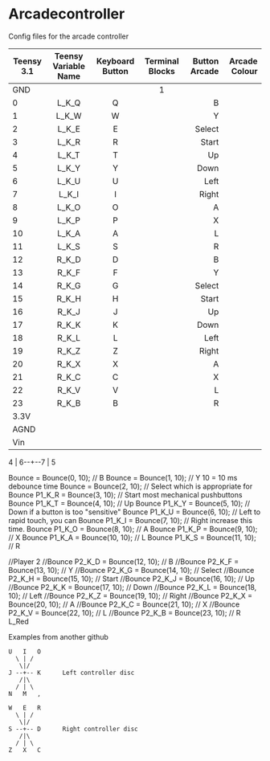 # Arcadecontroller
Config files for the arcade controller

| Teensy 3.1  | Teensy Variable Name | Keyboard Button   | Terminal Blocks  | Button Arcade | Arcade Colour  |
| ----------- |:--------------------:| :----------------:|:----------------:|--------------:|---------------:|
| GND         |                      |                   | 1                |               |                |
| 0           | L_K_Q                | Q                 |                  | B             |                |
| 1           | L_K_W                | W                 |                  | Y             |                |
| 2           | L_K_E                | E                 |                  | Select        |                |
| 3           | L_K_R                | R                 |                  | Start         |                |
| 4           | L_K_T                | T                 |                  | Up            |                |
| 5           | L_K_Y                | Y                 |                  | Down          |                |
| 6           | L_K_U                | U                 |                  | Left          |                |
| 7           | L_K_I                | I                 |                  | Right         |                |
| 8           | L_K_O                | O                 |                  | A             |                |
| 9           | L_K_P                | P                 |                  | X             |                |
| 10          | L_K_A                | A                 |                  | L             |                |
| 11          | L_K_S                | S                 |                  | R             |                |
| 12          | R_K_D                | D                 |                  | B             |                |
| 13          | R_K_F                | F                 |                  | Y             |                |
| 14          | R_K_G                | G                 |                  | Select        |                |
| 15          | R_K_H                | H                 |                  | Start         |                |
| 16          | R_K_J                | J                 |                  | Up            |                |
| 17          | R_K_K                | K                 |                  | Down          |                |
| 18          | R_K_L                | L                 |                  | Left          |                |
| 19          | R_K_Z                | Z                 |                  | Right         |                |
| 20          | R_K_X                | X                 |                  | A             |                |
| 21          | R_K_C                | C                 |                  | X             |                |
| 22          | R_K_V                | V                 |                  | L             |                |
| 23          | R_K_B                | B                 |                  | R             |                |
| 3.3V        |                      |             | |
| AGND        |                      |             | |
| Vin         |                      |             | |



   4
   |
6--+--7
   |
   5
         
         
Bounce  = Bounce(0, 10);  //  B
Bounce  = Bounce(1, 10);  //  Y      10 = 10 ms debounce time
Bounce  = Bounce(2, 10);  //  Select which is appropriate for
Bounce P1_K_R = Bounce(3, 10);  //  Start  most mechanical pushbuttons
Bounce P1_K_T = Bounce(4, 10);  //  Up
Bounce P1_K_Y = Bounce(5, 10);  //  Down   if a button is too "sensitive"
Bounce P1_K_U = Bounce(6, 10);  //  Left   to rapid touch, you can
Bounce P1_K_I = Bounce(7, 10);  //  Right  increase this time.
Bounce P1_K_O = Bounce(8, 10);  //  A
Bounce P1_K_P = Bounce(9, 10);  //  X
Bounce P1_K_A = Bounce(10, 10); //  L
Bounce P1_K_S = Bounce(11, 10); //  R

//Player 2
//Bounce P2_K_D = Bounce(12, 10);  //  B
//Bounce P2_K_F = Bounce(13, 10);  //  Y
//Bounce P2_K_G = Bounce(14, 10);  //  Select
//Bounce P2_K_H = Bounce(15, 10);  //  Start
//Bounce P2_K_J = Bounce(16, 10);  //  Up
//Bounce P2_K_K = Bounce(17, 10);  //  Down
//Bounce P2_K_L = Bounce(18, 10);  //  Left
//Bounce P2_K_Z = Bounce(19, 10);  //  Right
//Bounce P2_K_X = Bounce(20, 10);  //  A
//Bounce P2_K_C = Bounce(21, 10);  //  X
//Bounce P2_K_V = Bounce(22, 10);  //  L
//Bounce P2_K_B = Bounce(23, 10);  //  R
L_Red

Examples from another github

    U   I   O
      \ | /
       \|/ 
    J --+-- K      Left controller disc
       /|\
      / | \
    N   M   , 

    W   E   R
      \ | /
       \|/ 
    S --+-- D      Right controller disc
       /|\
      / | \
    Z   X   C
